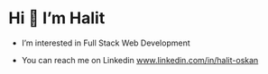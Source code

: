           
# Hi 👋 I’m Halit #
          
- I’m interested in Full Stack Web Development 

- You can reach me on Linkedin www.linkedin.com/in/halit-oskan 

<!---
halitos/halitos is a ✨ special ✨ repository because its `README.md` (this file) appears on your GitHub profile.
You can click the Preview link to take a look at your changes.
--->
